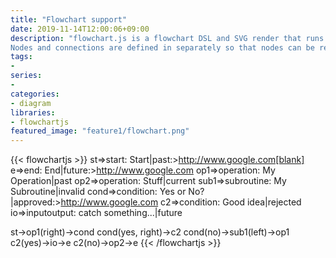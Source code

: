 ```yaml
---
title: "Flowchart support"
date: 2019-11-14T12:00:06+09:00
description: "flowchart.js is a flowchart DSL and SVG render that runs in the browser and terminal.
Nodes and connections are defined in separately so that nodes can be reused and connections can be quickly changed."
tags:
-
series:
-
categories:
- diagram
libraries:
- flowchartjs
featured_image: "feature1/flowchart.png"
---
```


{{< flowchartjs >}}
st=>start: Start|past:>http://www.google.com[blank]
e=>end: End|future:>http://www.google.com
op1=>operation: My Operation|past
op2=>operation: Stuff|current
sub1=>subroutine: My Subroutine|invalid
cond=>condition: Yes
or No?|approved:>http://www.google.com
c2=>condition: Good idea|rejected
io=>inputoutput: catch something...|future

st->op1(right)->cond
cond(yes, right)->c2
cond(no)->sub1(left)->op1
c2(yes)->io->e
c2(no)->op2->e
{{< /flowchartjs >}}
